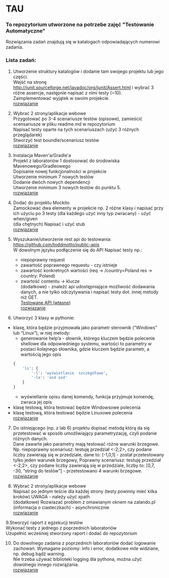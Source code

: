 # TAU  
### To repozytorium utworzone na potrzebe zajęć "Testowanie Automatyczne"   
Rozwiązania zadań znajdują się w katalogach odpowiadających numerowi zadania.  

### Lista zadań:  

1. Utworzenie struktury katalogów i dodanie tam swojego projektu lub jego części.  
Wejść na stronę http://junit.sourceforge.net/javadoc/org/junit/Assert.html i wybrać 3 różne assercje, następnie napisać z nimi testy (~10).  
Zaimplementować wyjątek w swoim projekcie.  
   [rozwiązanie](https://github.com/gottomy2/TAU/tree/main/lab1/src)  
   

2. Wybrać 2 strony/aplikacje webowe  
  Przygotować po 3-4 scenariusze testów (opisowe), zamieścić scensariusze w pliku readme.md w repozytorium  
  Napisać testy oparte na tych scenariuszach (użyć 3 różnych przeglądarek)  
  Stworzyć test boundle/scenariusz testów  
   [rozwiązanie](https://github.com/gottomy2/TAU/tree/main/lab2)  
   

3. Instalacja Maven'a/Gradle'a  
Projekt z laboratoriów 1 dostosować do środowiska Mavenowego/Gradleowego  
Dopisanie nowej funkcjonalności w projekcie  
Utworzenie minimum 7 nowych testów  
Dodanie dwóch nowych dependencji  
Utworzenie minimum 3 nowych testów do punktu 5.  
[rozwiązanie](https://github.com/gottomy2/TAU/tree/main/lab3/src)

4. Dodać do projektu Mockito  
Zamockować dwa elementy w projekcie np. 2 różne klasy i napisać przy ich użyciu po 3 testy (dla każdego użyć inny typ zwracany) - użyć when/given    
(dla chętnych) Napisać i użyć stub  
[rozwiązanie](https://github.com/gottomy2/TAU/tree/main/lab4/src)  
   

5. Wyszukanie/utworzenie rest api do testowania:   
   https://github.com/toddmotto/public-apis  
   W dowolnym języku podłączenie się do API
   Napisać testy np.:  
   - niepoprawny request  
   - zawartość poprawnego requestu - czy istnieje  
   - zawartość konkretnych wartości (req -> /country=Poland res -> country: Poland)  
   - zwartość contentu -> klucze  
(dodatkowe) - znaleźć api udostępniające możliwość dodawania danych, a nie tylko odczytywania i napisać testy dot. innej metody niż GET.  
[Testowane API (własne)](https://github.com/gottomy2/PostmanCopy)  
[rozwiązanie](https://github.com/gottomy2/TAU/blob/main/lab5/src/test/java/ApiTest.java)  


6. Utworzyć 3 klasy w pythonie:
- klasę, która będzie przyjmowała jako parametr sterownik (“Windows” lub “Linux”), w niej metody:
    - generowanie help’a - słownik, którego kluczem będzie polecenie shellowe dla odpowiedniego systemu, wartości to parametry w postaci kolejnego słownika, gdzie kluczem będzie parametr, a wartością jego opis
    ```python
    {  
        'ls': {  
            '-l': 'wyświetlanie  szczegółowe',  
            '-la': 'asd asd'  
        }
    }  
    ```
    - wyświetlanie opisu danej komendy, funkcja przyjmuje komendę, zwraca jej opis
- klasę testową, która testować będzie Windowsowe polecenia
- klasę testową, która testować będzie Linuxowe polecenia  
[rozwiązanie](https://github.com/gottomy2/TAU/blob/main/lab6/lab6.py)

7. Do istniejącego (np. z lab 6) projektu dopisać metodą którą da się przetestować w sposób umożliwiający parametryzację, czyli podanie różnych danych.  
Dane zawarte jako parametry mają testować różne warunki brzegowe.  
Np. niepoprawny scenariusz: testuję przedział <-2;2>, czy podane liczby zawierają się w przedziale, dane to: [-1,0,1] - został przetestowany tylko jeden warunek brzegowy,
Poprawny scenariusz: testuję przedział <-2;2>, czy podane liczby zawierają się w przedziale, liczby to: [0,7, -30, “string do testów”] - przetestowano 4 warunki brzegowe.  
[rozwiązanie](https://github.com/gottomy2/TAU/blob/main/lab7/lab7.py)  
  

8. Wybrać 2 strony/aplikacje webowe  
Napisać po jednym teście dla każdej strony (testy powinny mieć kilka kroków)
UWAGA - należy użyć xpath  
(dodatkowe) Rozwiazać problem z omawianym oknem na zalando.pl (informacja o ciasteczkach) - asynchronicznie  
[rozwiązanie](https://github.com/gottomy2/TAU/tree/main/lab8/src/pl/edu/pjatk/gottomy2)  

9.Stworzyć raport z egzekucji testów  
Wykonać testy z jednego z poprzednich laboratoriów  
Uzupełnić wcześniej stworzony raport i dodać do repozytorium  


10. Do dowolnego zadania z poprzednich laboratoriów dodać logowanie zachowań. Wymagane poziomy: info i error, dodatkowe mile widziane, np. debug bądź warning.  
Nie trzeba używać biblioteki logging dla pythona, można użyć dowolnego innego rozwiązania.  
[rozwiązanie](https://github.com/gottomy2/TAU/blob/main/lab10/src/main/java/ApiTest.java)  
